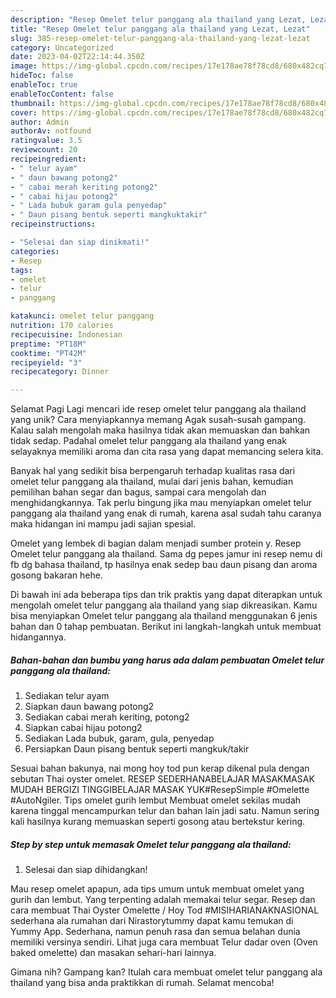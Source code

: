 ```yaml
---
description: "Resep Omelet telur panggang ala thailand yang Lezat, Lezat"
title: "Resep Omelet telur panggang ala thailand yang Lezat, Lezat"
slug: 385-resep-omelet-telur-panggang-ala-thailand-yang-lezat-lezat
category: Uncategorized
date: 2023-04-02T22:14:44.350Z
image: https://img-global.cpcdn.com/recipes/17e178ae78f78cd8/680x482cq70/omelet-telur-panggang-ala-thailand-foto-resep-utama.jpg
hideToc: false
enableToc: true
enableTocContent: false
thumbnail: https://img-global.cpcdn.com/recipes/17e178ae78f78cd8/680x482cq70/omelet-telur-panggang-ala-thailand-foto-resep-utama.jpg
cover: https://img-global.cpcdn.com/recipes/17e178ae78f78cd8/680x482cq70/omelet-telur-panggang-ala-thailand-foto-resep-utama.jpg
author: Admin
authorAv: notfound
ratingvalue: 3.5
reviewcount: 20
recipeingredient:
- " telur ayam"
- " daun bawang potong2"
- " cabai merah keriting potong2"
- " cabai hijau potong2"
- " Lada bubuk garam gula penyedap"
- " Daun pisang bentuk seperti mangkuktakir"
recipeinstructions:

- "Selesai dan siap dinikmati!"
categories:
- Resep
tags:
- omelet
- telur
- panggang

katakunci: omelet telur panggang 
nutrition: 170 calories
recipecuisine: Indonesian
preptime: "PT18M"
cooktime: "PT42M"
recipeyield: "3"
recipecategory: Dinner

---
```



Selamat Pagi Lagi mencari ide resep omelet telur panggang ala thailand yang unik? Cara menyiapkannya memang Agak susah-susah gampang. Kalau salah mengolah maka hasilnya tidak akan memuaskan dan bahkan tidak sedap. Padahal omelet telur panggang ala thailand yang enak selayaknya memiliki aroma dan cita rasa yang dapat memancing selera kita.


Banyak hal yang sedikit bisa berpengaruh terhadap kualitas rasa dari omelet telur panggang ala thailand, mulai dari jenis bahan, kemudian pemilihan bahan segar dan bagus, sampai cara mengolah dan menghidangkannya. Tak perlu bingung jika mau menyiapkan omelet telur panggang ala thailand yang enak di rumah, karena asal sudah tahu caranya maka hidangan ini mampu jadi sajian spesial.

Omelet yang lembek di bagian dalam menjadi sumber protein y. Resep Omelet telur panggang ala thailand. Sama dg pepes jamur ini resep nemu di fb dg bahasa thailand, tp hasilnya enak sedep bau daun pisang dan aroma gosong bakaran hehe.


Di bawah ini ada beberapa tips dan trik praktis yang dapat diterapkan untuk mengolah omelet telur panggang ala thailand yang siap dikreasikan. Kamu bisa menyiapkan Omelet telur panggang ala thailand menggunakan 6 jenis bahan dan 0 tahap pembuatan. Berikut ini langkah-langkah untuk membuat hidangannya.

<!--inarticleads1-->

##### Bahan-bahan dan bumbu yang harus ada dalam pembuatan Omelet telur panggang ala thailand:

1. Sediakan  telur ayam
1. Siapkan  daun bawang potong2
1. Sediakan  cabai merah keriting, potong2
1. Siapkan  cabai hijau potong2
1. Sediakan  Lada bubuk, garam, gula, penyedap
1. Persiapkan  Daun pisang bentuk seperti mangkuk/takir


Sesuai bahan bakunya, nai mong hoy tod pun kerap dikenal pula dengan sebutan Thai oyster omelet. RESEP SEDERHANABELAJAR MASAKMASAK MUDAH BERGIZI TINGGIBELAJAR MASAK YUK#ResepSimple #Omelette #AutoNgiler. Tips omelet gurih lembut Membuat omelet sekilas mudah karena tinggal mencampurkan telur dan bahan lain jadi satu. Namun sering kali hasilnya kurang memuaskan seperti gosong atau bertekstur kering. 

<!--inarticleads2-->

##### Step by step untuk memasak Omelet telur panggang ala thailand:


1. Selesai dan siap dihidangkan!

Mau resep omelet apapun, ada tips umum untuk membuat omelet yang gurih dan lembut. Yang terpenting adalah memakai telur segar. Resep dan cara membuat Thai Oyster Omelette / Hoy Tod #MISIHARIANAKNASIONAL sederhana ala rumahan dari Nirastorytummy dapat kamu temukan di Yummy App. Sederhana, namun penuh rasa dan semua belahan dunia memiliki versinya sendiri. Lihat juga cara membuat Telur dadar oven (Oven baked omelette) dan masakan sehari-hari lainnya. 

Gimana nih? Gampang kan? Itulah cara membuat omelet telur panggang ala thailand yang bisa anda praktikkan di rumah. Selamat mencoba!
